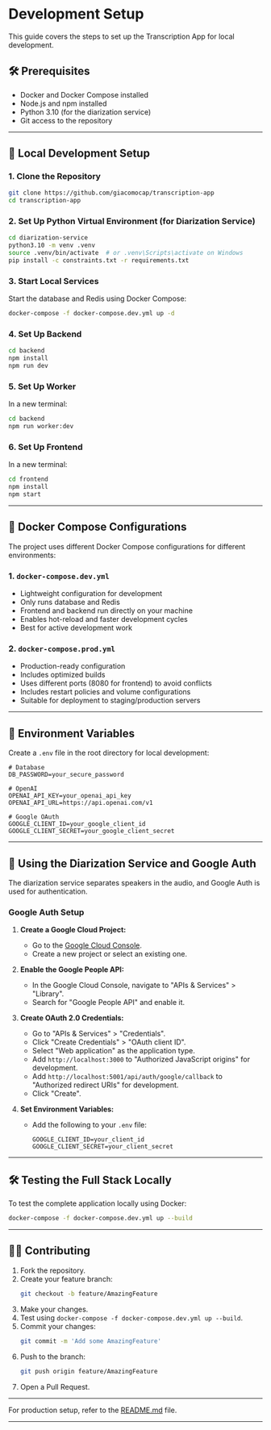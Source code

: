 # Development Setup

This guide covers the steps to set up the Transcription App for local development.

## 🛠️ Prerequisites

- Docker and Docker Compose installed
- Node.js and npm installed
- Python 3.10 (for the diarization service)
- Git access to the repository

---

## 🚀 Local Development Setup

### 1. **Clone the Repository**
   ```bash
   git clone https://github.com/giacomocap/transcription-app
   cd transcription-app
   ```

### 2. **Set Up Python Virtual Environment (for Diarization Service)**
   ```bash
   cd diarization-service
   python3.10 -m venv .venv
   source .venv/bin/activate  # or .venv\Scripts\activate on Windows
   pip install -c constraints.txt -r requirements.txt
   ```

### 3. **Start Local Services**
   Start the database and Redis using Docker Compose:
   ```bash
   docker-compose -f docker-compose.dev.yml up -d
   ```

### 4. **Set Up Backend**
   ```bash
   cd backend
   npm install
   npm run dev
   ```

### 5. **Set Up Worker**
   In a new terminal:
   ```bash
   cd backend
   npm run worker:dev
   ```

### 6. **Set Up Frontend**
   In a new terminal:
   ```bash
   cd frontend
   npm install
   npm start
   ```

---

## 🐳 Docker Compose Configurations

The project uses different Docker Compose configurations for different environments:

### 1. **`docker-compose.dev.yml`**
   - Lightweight configuration for development
   - Only runs database and Redis
   - Frontend and backend run directly on your machine
   - Enables hot-reload and faster development cycles
   - Best for active development work

### 2. **`docker-compose.prod.yml`**
   - Production-ready configuration
   - Includes optimized builds
   - Uses different ports (8080 for frontend) to avoid conflicts
   - Includes restart policies and volume configurations
   - Suitable for deployment to staging/production servers

---

## 🔧 Environment Variables

Create a `.env` file in the root directory for local development:

```env
# Database
DB_PASSWORD=your_secure_password

# OpenAI
OPENAI_API_KEY=your_openai_api_key
OPENAI_API_URL=https://api.openai.com/v1

# Google OAuth
GOOGLE_CLIENT_ID=your_google_client_id
GOOGLE_CLIENT_SECRET=your_google_client_secret
```

---

## 🚀 Using the Diarization Service and Google Auth

The diarization service separates speakers in the audio, and Google Auth is used for authentication.

### Google Auth Setup

1. **Create a Google Cloud Project:**
   - Go to the [Google Cloud Console](https://console.cloud.google.com/).
   - Create a new project or select an existing one.

2. **Enable the Google People API:**
   - In the Google Cloud Console, navigate to "APIs & Services" > "Library".
   - Search for "Google People API" and enable it.

3. **Create OAuth 2.0 Credentials:**
   - Go to "APIs & Services" > "Credentials".
   - Click "Create Credentials" > "OAuth client ID".
   - Select "Web application" as the application type.
   - Add `http://localhost:3000` to "Authorized JavaScript origins" for development.
   - Add `http://localhost:5001/api/auth/google/callback` to "Authorized redirect URIs" for development.
   - Click "Create".

4. **Set Environment Variables:**
   - Add the following to your `.env` file:
     ```env
     GOOGLE_CLIENT_ID=your_client_id
     GOOGLE_CLIENT_SECRET=your_client_secret
     ```

---

## 🛠️ Testing the Full Stack Locally

To test the complete application locally using Docker:
```bash
docker-compose -f docker-compose.dev.yml up --build
```

---

## 🧑‍💻 Contributing

1. Fork the repository.
2. Create your feature branch:
   ```bash
   git checkout -b feature/AmazingFeature
   ```
3. Make your changes.
4. Test using `docker-compose -f docker-compose.dev.yml up --build`.
5. Commit your changes:
   ```bash
   git commit -m 'Add some AmazingFeature'
   ```
6. Push to the branch:
   ```bash
   git push origin feature/AmazingFeature
   ```
7. Open a Pull Request.

---

For production setup, refer to the [README.md](README.md) file.

---